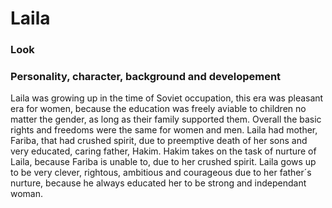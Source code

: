 # Laila

### Look

### Personality, character, background and developement
Laila was growing up in the time of Soviet occupation, this era was pleasant era for women, because the education was freely aviable to children no matter the gender, as long as their family supported them. Overall the basic rights and freedoms were the same for women and men. Laila had mother, Fariba,  that had crushed spirit, due to preemptive death of her sons and very educated, caring father, Hakim. Hakim takes on the task of nurture of Laila, because Fariba is unable to, due to her crushed spirit. Laila gows up to be very clever, rightous, ambitious and courageous due to her father´s nurture, because he always educated her to be strong and independant woman. 
